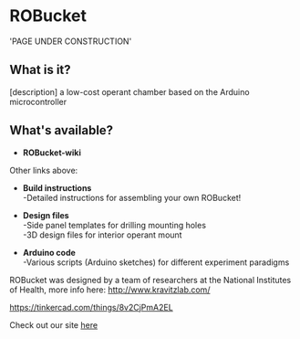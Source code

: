 # ROBucket
'PAGE UNDER CONSTRUCTION'
## What is it?
[description] a low-cost operant chamber based on the Arduino microcontroller

## What's available?
+ <b> ROBucket-wiki </b>  

Other links above:

+ <b>Build instructions</b>  
-Detailed instructions for assembling your own ROBucket!

+ <b>Design files</b>  
-Side panel templates for drilling mounting holes  
-3D design files for interior operant mount

+ <b>Arduino code</b>  
-Various scripts (Arduino sketches) for different experiment paradigms

ROBucket was designed by a team of researchers at the National Institutes of Health, more info here: http://www.kravitzlab.com/

https://tinkercad.com/things/8v2CjPmA2EL

Check out our site [here](https://www.niddk.nih.gov/research-funding/at-niddk/labs-branches/diabetes-endocrinology-and-obesity-branch/eating-addiction-section/rodent-operant-bucket/Pages/default.aspx)
